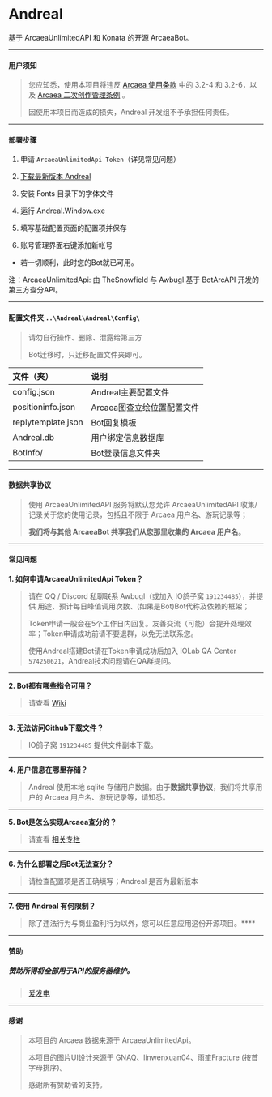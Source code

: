 # Andreal

基于 ArcaeaUnlimitedAPI 和 Konata 的开源 ArcaeaBot。

----

#### 用户须知

> 您应知悉，使用本项目将违反 [Arcaea 使用条款](https://arcaea.lowiro.com/zh/terms_of_service) 中的 3.2-4 和 3.2-6，以及 [Arcaea 二次创作管理条例](https://arcaea.lowiro.com/zh/derivative_policy) 。
>
> 因使用本项目而造成的损失，Andreal 开发组不予承担任何责任。

----

#### 部署步骤

1.  申请 `ArcaeaUnlimitedApi Token`（详见常见问题）

2.  [下载最新版本 Andreal](https://github.com/Awbugl/Andreal/releases/)

3.  安装 Fonts 目录下的字体文件

4.  运行 Andreal.Window.exe

5.  填写基础配置页面的配置项并保存

6.  账号管理界面右键添加新帐号

* 若一切顺利，此时您的Bot就已可用。

注：ArcaeaUnlimitedApi: 由 TheSnowfield 与 Awbugl 基于 BotArcAPI 开发的第三方查分API。

----

#### 配置文件夹 `..\Andreal\Andreal\Config\`

>  请勿自行操作、删除、泄露给第三方
> 
>  Bot迁移时，只迁移配置文件夹即可。

| 文件（夹）                | 说明               |
|:---------------------|:-----------------|
| config.json          | Andreal主要配置文件    |
| positioninfo.json    | Arcaea图查立绘位置配置文件 |
| replytemplate.json   | Bot回复模板          |
| Andreal.db           | 用户绑定信息数据库        |
| BotInfo/             | Bot登录信息文件夹       |

----

#### 数据共享协议

> 使用 ArcaeaUnlimitedAPI 服务将默认您允许 ArcaeaUnlimitedAPI 收集/记录关于您的使用记录，包括且不限于 Arcaea 用户名、游玩记录等；
>
> **我们将与其他 ArcaeaBot 共享我们从您那里收集的 Arcaea 用户名**。

----

#### 常见问题


**1. 如何申请ArcaeaUnlimitedApi Token？**

> 请在 QQ / Discord 私聊联系 Awbugl（或加入 IO鸽子窝 `191234485`），并提供 用途、预计每日峰值调用次数、(如果是Bot)Bot代称及依赖的框架；
>
> Token申请一般会在5个工作日内回复。友善交流（可能）会提升处理效率；Token申请成功前请不要退群，以免无法联系您。
>
> 使用Andreal搭建Bot请在Token申请成功后加入 IOLab QA Center `574250621`，Andreal技术问题请在QA群提问。

----
**2. Bot都有哪些指令可用？**

>  请查看 [Wiki](https://www.showdoc.com.cn/andrea)

----
**3. 无法访问Github下载文件？**

>  IO鸽子窝 `191234485` 提供文件副本下载。

----
**4. 用户信息在哪里存储？**

>  Andreal 使用本地 sqlite 存储用户数据。由于**数据共享协议**，我们将共享用户的 Arcaea 用户名、游玩记录等，请知悉。

----
**5. Bot是怎么实现Arcaea查分的？**

>  请查看 [相关专栏](https://www.bilibili.com/read/cv15871643)

----
**6. 为什么部署之后Bot无法查分？**

>  请检查配置项是否正确填写；Andreal 是否为最新版本

----
**7. 使用 Andreal 有何限制？**

>  除了违法行为与商业盈利行为以外，您可以任意应用这份开源项目。****

----

#### 赞助

##### 赞助所得将全部用于API的服务器维护。

> [爱发电](https://afdian.net/a/Awbugl)

----

#### 感谢

> 本项目的 Arcaea 数据来源于 ArcaeaUnlimitedApi。
>
> 本项目的图片UI设计来源于 GNAQ、linwenxuan04、雨笙Fracture (按首字母排序)。
>
> 感谢所有赞助者的支持。
